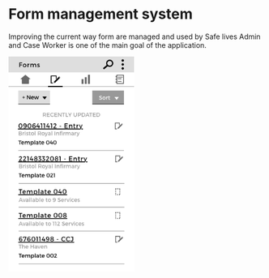# Form management system

Improving the current way form are managed and used by Safe lives Admin and Case Worker is one of the main goal of the application.

 ![forms](../img/forms.png)
